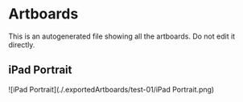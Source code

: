 # Artboards

This is an autogenerated file showing all the artboards. Do not edit it directly.

## iPad Portrait

![iPad Portrait](./.exportedArtboards/test-01/iPad Portrait.png)

